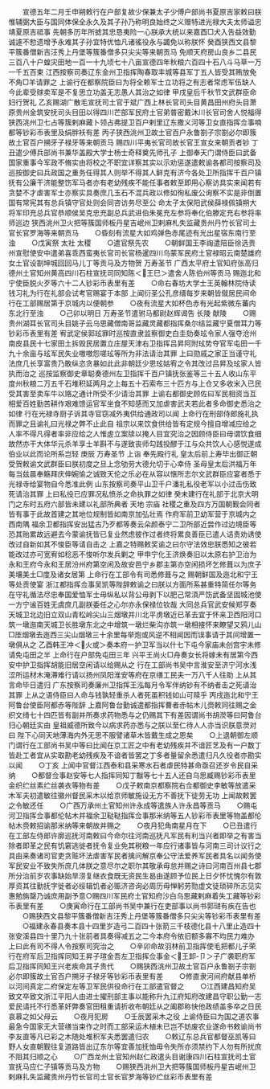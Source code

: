 <!-- { "loadSidebar": true } -->
　　宣德五年二月壬申朔敕行在户部复故少保兼太子少傅户部尚书夏原吉家敕曰朕惟辅弼大臣与国同体保全永久及其子孙乃称明良始终之义赠特进光禄大夫太师谥忠靖夏原吉祗事  先朝多历年所摅其忠恳夷险一心朕承大统以来嘉酉□犬入告益效勤诚遽不愸遗增予永难其子孙宜特优恤凡诸徭役永与蠲免以称朕怀  癸酉狭西文县黎平簇番僧新吉汪秀上丹堡等簇番僧多只尖尖等来朝贡马  免顺天府房山良乡二县民三百八十户蝗灾田地一百一十九顷七十八亩宣德四年秋粮六百四十石八斗马草一万一千五百束  江西按察司奏辽东金州卫指挥陶春取丰城等县军丁五人皆受其贿放免不角□羊请罪之  上谕行在都察院臣曰为将全赖军士立功将之有志者常虑军伍缺人今此辈受赇卖军是不复思立功盖无志愚人其治之如律  甲戌皇后千秋节文武群臣命妇行贺礼  乙亥赐湖广散毛宣抚司土官于斌广西上林长官司头目黄昌田州府头目萧原贵州金筑安抚司头目田以得四川芒部军民府土官弟普密戴沐川长官司舍人悦福得狭西洮州卫七占等簇剌麻藏卜领占弗提卫百户剌里辽东撒义河等卫女直指挥佥事喃都等钞彩币表里及绢胖袄有差  丙子狭西洮州卫故土官百户永鲁劄子宗劄必尔即簇故土官百户搠牙子禄牙等来朝贡马  赐四川平夷长官司故长官王宣女来朝贡者钞  丁丑遣少傅兵部尚书兼华盖殿大学士杨士奇释奠先师孔子  上御奉天门谓侍臣曰武备国家重事今军政不脩实由将校之不职宜详察其实以示劝惩遂遣敕谕各都司按察司及巡按御史曰兵政国之重务任得其人则举不得其人鲜克有济今各处卫所指挥千百户镇抚有公廉干济能整饬军马者亦有老幼残疾不能任事者敕至即用心察访具实来闻若有贪婪不才虐害军士亦察实具奏庶几玉石不混兵政以修如徇私废公询察不实是非倒置国有常宪其有总兵镇守官处则会同咨访务尽至公  命太子太保阳武侯薛禄佩镇朔大将军印充总兵官恭顺侯吴克忠充副总兵武进伯朱冕充左参将奉化伯滕定充右参将率师巡边  狭西洮州卫火把等簇国师板丹星吉岷州卫剌麻札失监藏贵州丹竹长官司土官长官罗海等来朝贡马
　　○昏刻有流星大如鸡弹色赤尾迹有光出星宿东南行至浊
　　○戊寅祭  太社  太稷
　　○遣官祭先农
　　○朝鲜国王李祹遣陪臣徐选贵州宣慰使安中遣弟喜乖西蛮夷长官司长官杨暹四川乌蒙军民府土官禄昭云南楚雄府女土官设劄坤城回回马儿丁等贡马及方物贺  万寿圣节  广西太平府土官知府张高归德州土官知州黄高四川石柱宣抚司同知陈＜王巳＞遣舍人陈伯州等贡马  赐迤北和宁使臣脱火歹等六十二人钞彩币表里有差
　　○命右春坊大学士王英翰林院侍读钱习礼为行在礼部会试考官赐宴于本部  上闻衍圣公孔彦缙每岁来朝皆僦居民间命行在工部赐居第于京城内以便朝参
　　○夜有流星大如杯色赤有光起紫微东蕃内东北行至浊
　　○己卯以明日  万寿圣节遣驸马都尉赵辉谒告  长陵  献陵
　　○赐贵州湖耳长官司头目姚子云乌思藏僧南哥监藏灵藏都指挥桑尔结监藏宁夏僧耳力等钞彩币表里有差  宥武定侯郭玹罪时巡按直隶监察御史白圭劾奏玹令家人强夺沧州南皮县民十七家田土拆毁民居置立庄屋天津右卫指挥吕昇阿附玹势夺官军屯田一千九十余亩与玹军民失业嗷嗷怨嗟玹等所为非法请治其罪  上曰勋戚之家正当谨守礼法庶几长享富贵乃敢纵恣贪暴如此此非朝廷少恩玹姑宥之令其改过吕昇及玹家人皆执而治之  巡按监察御史章聪奏德州左卫指挥千百户镇抚张鉴等三十五人收山东平度州秋粮二万五千石堆积延两月之上每五十石索布三十匹方与上仓又多收米入已民受其害至卖车牛以赂之通计所受不少请治其罪  上谕右都御史顾佐曰军民相资当互相爱百姓勤苦耕作艰难馈运官军坐食不知感而又加虐害武夫若此者多命御史悉治之如律  行在光禄寺厨子诉其寺官窃减外夷供给通政司以闻  上命行在刑部侍郎施礼执而罪之且谕礼曰光禄之弊不止此自  祖宗以来饮食供给皆有定规今擅自增减应给之人率不得凡得者率非应给之人惟虗立案牍以掩人目宜究治之因顾侍臣曰毋谓饮食细故然亦干大体华元杀羊享士羊斟不与遂致丧师勾践投醪于江与众共饮人心感悦遂成伯业以此而论所系岂轻  庚辰  万寿圣节  上诣  奉先殿行礼  皇太后前上寿毕出御正朝受贺敕谕文武群臣曰朕初度之旦上念劬劳大德允切于心幸侍  圣母皇太后洪福万年每当兹晨奉觞拜庆伸婉愉之诚致天伦之乐必在从容以惬所志尔文武群臣应宴者悉于光禄寺给宴物自今悉准此例  山东按察司奏平山卫千户潘礼私役老军以小过击伤致死请治其罪  上曰私役已应罪况私愤杀之命执罪之如律  癸未建行在礼部于北京大明门之东时五府六部皆未建以礼部所典者  天地  宗庙  社稷之重及四方万国朝觐会同者皆有事于此故首建之其地位规制皆如南京加弘壮焉  作府军前卫幼军营于京城内之西南隅  福余卫都指挥安出猛古乃歹都等奏云朵颜泰宁二卫所部近尝作过边境臣等恐其贻累故远避去今蒙谕抚皆已复业然虑彼作过者终将累良善臣已遣人诘责劝诱使改过自新如其不悛臣等请自击之  上嘉之特赐敕奖谕之曰尔守法效忠朕悉知之彼若能改过亦可宽宥如稔恶不悛听尔发兵剿之  甲申宁化王济焕奏旧以太原右护卫治为永和王府今永和王居汾州府第空闲及故安邑宁乡郡主第亦空闲损坏乞修葺以为庶子美壤美土□度及诸女居第  上命行在工部令有司悉修葺与之  赐朝鲜国及迤北和宁王等处贡使宴  浙江都指挥佥事吴凯等陛辞敕谕之曰朕以方面所系甚重特简任尔等务在守礼循法尽忠奉国爱恤军士毋纵私以背公毋剥下以肥己常湏严饬武备坚固城池使一方宁谧百姓无虞庶几副朕委任之心尔亦永保禄位钦哉  大同总兵官武安候郑亨奏天城卫北边旧立双山青松岭尖山三烟墩并川北平虏墩近已革去宜于怀来卫西阳河口筑一墩迤南天城卫长胜墩东北之中增筑一墩烂柴沟亦筑一墩相接怀来瞭望又鸦儿山□厓烟墩去迤西三尖山烟墩三十余里每举炮或风逆不相闻因而误事请于其间增置一墩俱从之  乙酉韩王冲＜火或＞奏本府一护卫军当以什七下屯今家庙未创宫宇未修请免屯田之半  上命行在户部免屯田三年  兴平王尚火□舟奏女长将嫁未有居第今西安中护卫指挥胡能旧居空闲请以给赐从之  行在工部尚书吴中言淮安至济宁河水浅涩所运材木淹滞难行请以扬州凤阳淮安等府在京缮工民夫一万八千人往助  上从其言命毕日遣归  广东按察司奏廉州卫指挥王泓每月令军伴纳钞有不纳者击之死请治其罪  上从之语侍臣曰人命与钱孰轻重杀人者死虽积钱如山可赎乎  丙戌迤北和宁王阿鲁台使臣阿都赤等陛辞  上嘉阿鲁台勤诚遣都指挥曹者赤帖木儿赍敕同往赐之金织文绮七十四匹皆有副并所奏求药物悉与之仍赐其下有差因谓尚书胡濙等曰阿鲁台归心朝廷实由  皇祖威德所致今以病求药亦悉与之朕以至仁待人人亦当识朕意濙对曰  陛下心同天地薄海内外无思不服譬诸草木皆戴生成之恩矣
　　○上退朝御左顺门谓行在工部尚书吴中等曰比闻在京工匠之中有老幼残疾并不谙匠艺及有一户数丁皆赴工者宜从实取勘老幼残疾及不谙者皆罢之丁多者量留余悉遣归凡久役者亦勘实以闻
　　○丁亥  上闻中官督江西泰和县采寒水石者虐民特甚命亟召还岁令民自采纳
　　○都督佥事赵安等七人指挥同知丁黻等七十五人还自乌思臧赐钞彩币表里金织纻丝素纻丝袭衣等物有差
　　○戊子敕南京都察院右佥都御史李敏等放遣采木军夫初遣敏往徽州督民采木以给京师敏施设无方不善抚下徒劳无功  上闻故敕罢之令敏还任
　　○广西万承州土官知州许永成等遣族人许永昌等贡马
　　○赐屯河卫指挥佥事都伦帖木并福余卫鞑鞑指挥佥事那米纳等五人钞彩币表里等物盖都伦帖木赍敕招谕那米纳等来朝故并赐之
　　○夜月犯角南星月在下
　　○已丑遣行在工部左侍郎许廓巡抚河南敕曰今命尔往河南巡抚凡军民有利当兴者即举之有害当除者即革之民有饥窘逃徙者抚令复业免其税粮一年应行诸事皆与河南三司计议行之具由来奏诸司官吏贪赃坏法虐害军民者擒问解京奉公守法爱养军民者具名以闻务使军民安业不致失所庶几体朕之意尽尔之职尔其敬承毋怠并赐之诗曰河南百州县七郡所分治前岁农事缺始旱涝复继衣食既无资民生曷由遂顾予位民上日夕怀忧愧尔有敦厚资其往勤抚字徙者必绥辑饥者必赈济咨询必周历毋惮躬劳勚虚文徒琐碎所志见实惠勉旃罄乃诚庶用副予意○赐四川军民府土官知府沙白乌思藏剌麻着失工藏等钞彩币表里有差
　　○庚寅命行在工部尚书吴中兼行在吏部事以尚书郭琎有疾在告也
　　○赐狭西文县黎平簇番僧新吉汪秀上丹堡等簇番僧多只尖尖等钞彩币表里有差
　　○福建永春县奏本县十四里岁造弓二百四十张箭三千枝德化县十八里止造四十张安溪县四十里乃九十张前者具奏得减五之二今本府令依旧额多寡不均民力难办  上曰此有司不得人令按察司究治之
　　○辛卯命故羽林前卫指挥使毛把都儿子荣行在府军后卫指挥同知王昇子瑄金吾左卫指挥佥事金＜王卸-卩＞子广袭职府军后卫指挥同知王兴老疾命其子贵代
　　○赐狭西洮州卫故土官百户永鲁劄子宗劄必尔即簇故土官百户搠牙子禄牙等钞彩币表里有差
　　○修直隶河间府献县单桥以河间真定二府保定左等卫军民供役命行在工部遣官督之
　　○江西建昌知府吴致文卒致文浙江平阳人由进士擢刑部主事以能称升九江府知府改建昌守职公勤一志爱民请托不行悉革奸弊奏官田租重请折收布朝廷从之阖郡称快他政绩盖多卒之日民哀慕之如父母云
　　○夜月犯房
　　○壬辰罢采木之役  上谕侍臣曰为国之道农事最急今国家无大营缮当束作之时而工部采运木植未已岂不妨废农业遂命书敕谕尚书李友直等凡已彩之木随处堆积军夫悉罢遣归农
　　○敕辽东总兵官都督巫凯等曰野人女直朝觐往复道路皆出辽东尔等宜善加抚恤毋令失所亦须禁约下人勿有所扰庶不阻其归顺之心
　　○广西龙州土官知州赵仁政遣头目谢康四川石柱宣抚司土官宣抚马应仁子镇等贡马及方物
　　○赐狭西洮州卫大把等簇国师板丹星吉岷州卫剌麻扎失监藏贵州丹竹长官司土官长官罗海等钞纻丝彩币表里有差
